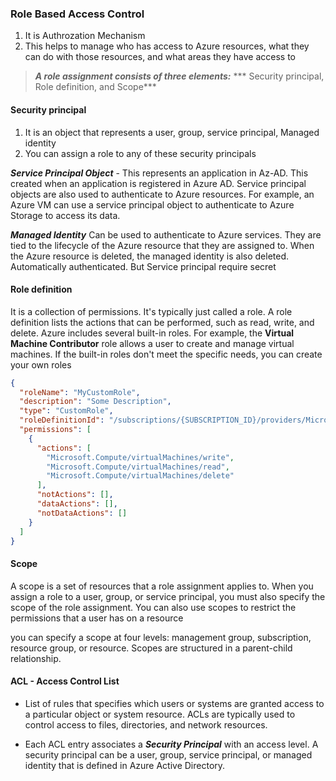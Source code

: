 ### Role Based Access Control
1. It is Authrozation Mechanism
2. This helps to manage who has access to Azure resources, what they can do with those resources, and what areas they have access to

>  ***A role assignment consists of three elements:***
*** Security principal, Role definition, and Scope***


#### Security principal
1. It is an object that represents a user, group, service principal, Managed identity
2. You can assign a role to any of these security principals

***Service Principal Object*** - This  represents an application in Az-AD. This created when an application is registered in Azure AD. Service principal objects are also used to authenticate to Azure resources. For example, an Azure VM can use a service principal object to authenticate to Azure Storage to access its data.

***Managed Identity***
Can be used to authenticate to Azure services.
They are tied to the lifecycle of the Azure resource that they are assigned to. When the Azure resource is deleted, the managed identity is also deleted.
Automatically authenticated. But Service principal require secret

#### Role definition
It is a collection of permissions.
It's typically just called a role.
A role definition lists the actions that can be performed, such as read, write, and delete.
Azure includes several built-in roles. For example, the **Virtual Machine Contributor** role allows a user to create and manage virtual machines. If the built-in roles don't meet the specific needs, you can create your own roles
```json
{
  "roleName": "MyCustomRole",
  "description": "Some Description",
  "type": "CustomRole",
  "roleDefinitionId": "/subscriptions/{SUBSCRIPTION_ID}/providers/Microsoft.Authorization/roleDefinitions/{ROLE_DEFINITION_ID}",
  "permissions": [
    {
      "actions": [
        "Microsoft.Compute/virtualMachines/write",
        "Microsoft.Compute/virtualMachines/read",
        "Microsoft.Compute/virtualMachines/delete"
      ],
      "notActions": [],
      "dataActions": [],
      "notDataActions": []
    }
  ]
}

```


#### Scope
A scope is a set of resources that a role assignment applies to. When you assign a role to a user, group, or service principal, you must also specify the scope of the role assignment.
You can also use scopes to restrict the permissions that a user has on a resource

you can specify a scope at four levels: management group, subscription, resource group, or resource. Scopes are structured in a parent-child relationship.



#### ACL - Access Control List
- List of rules that specifies which users or systems are granted access to a particular object or system resource. ACLs are typically used to control access to files, directories, and network resources.

 - Each ACL entry associates a ***Security Principal*** with an access level. A security principal can be a user, group, service principal, or managed identity that is defined in Azure Active Directory.
